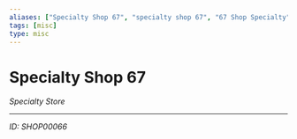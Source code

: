 ```yaml
---
aliases: ["Specialty Shop 67", "specialty shop 67", "67 Shop Specialty"]
tags: [misc]
type: misc
---
```


# Specialty Shop 67

*Specialty Store*

---
*ID: SHOP00066*